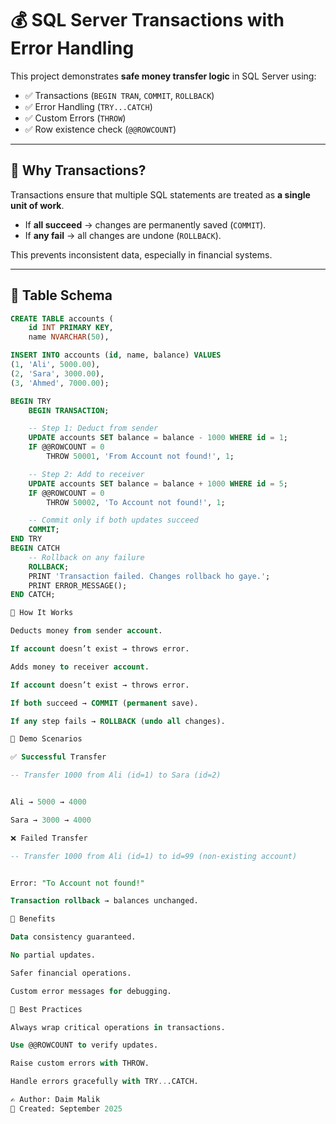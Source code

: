 # 💰 SQL Server Transactions with Error Handling

This project demonstrates **safe money transfer logic** in SQL Server using:

- ✅ Transactions (`BEGIN TRAN`, `COMMIT`, `ROLLBACK`)
- ✅ Error Handling (`TRY...CATCH`)
- ✅ Custom Errors (`THROW`)
- ✅ Row existence check (`@@ROWCOUNT`)

---

## 📌 Why Transactions?
Transactions ensure that multiple SQL statements are treated as **a single unit of work**.

- If **all succeed** → changes are permanently saved (`COMMIT`).
- If **any fail** → all changes are undone (`ROLLBACK`).

This prevents inconsistent data, especially in financial systems.

---

## 📌 Table Schema

```sql
CREATE TABLE accounts (
    id INT PRIMARY KEY,
    name NVARCHAR(50),

INSERT INTO accounts (id, name, balance) VALUES
(1, 'Ali', 5000.00),
(2, 'Sara', 3000.00),
(3, 'Ahmed', 7000.00);

BEGIN TRY
    BEGIN TRANSACTION;

    -- Step 1: Deduct from sender
    UPDATE accounts SET balance = balance - 1000 WHERE id = 1;
    IF @@ROWCOUNT = 0  
        THROW 50001, 'From Account not found!', 1;

    -- Step 2: Add to receiver
    UPDATE accounts SET balance = balance + 1000 WHERE id = 5;
    IF @@ROWCOUNT = 0  
        THROW 50002, 'To Account not found!', 1;

    -- Commit only if both updates succeed
    COMMIT;
END TRY
BEGIN CATCH
    -- Rollback on any failure
    ROLLBACK;
    PRINT 'Transaction failed. Changes rollback ho gaye.';
    PRINT ERROR_MESSAGE();
END CATCH;

📌 How It Works

Deducts money from sender account.

If account doesn’t exist → throws error.

Adds money to receiver account.

If account doesn’t exist → throws error.

If both succeed → COMMIT (permanent save).

If any step fails → ROLLBACK (undo all changes).

📌 Demo Scenarios

✅ Successful Transfer

-- Transfer 1000 from Ali (id=1) to Sara (id=2)


Ali → 5000 → 4000

Sara → 3000 → 4000

❌ Failed Transfer

-- Transfer 1000 from Ali (id=1) to id=99 (non-existing account)


Error: "To Account not found!"

Transaction rollback → balances unchanged.

📌 Benefits

Data consistency guaranteed.

No partial updates.

Safer financial operations.

Custom error messages for debugging.

📌 Best Practices

Always wrap critical operations in transactions.

Use @@ROWCOUNT to verify updates.

Raise custom errors with THROW.

Handle errors gracefully with TRY...CATCH.

✍️ Author: Daim Malik
📅 Created: September 2025
